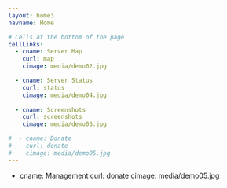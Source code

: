 ```yaml
---
layout: home3
navname: Home

# Cells at the bottom of the page
cellLinks:
  - cname: Server Map
    curl: map
    cimage: media/demo02.jpg

  - cname: Server Status
    curl: status
    cimage: media/demo04.jpg
    
  - cname: Screenshots
    curl: screenshots
    cimage: media/demo03.jpg

#  - cname: Donate
#    curl: donate
#    cimage: media/demo05.jpg
---
```

  - cname: Management
    curl: donate
    cimage: media/demo05.jpg

